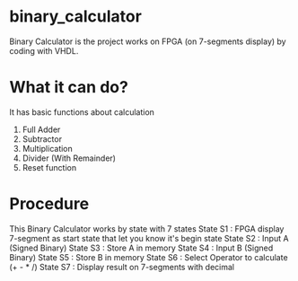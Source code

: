 # binary_calculator
Binary Calculator is the project works on FPGA (on 7-segments display) by coding with VHDL.

# What it can do?
It has basic functions about calculation
1. Full Adder
2. Subtractor
3. Multiplication
4. Divider (With Remainder)
5. Reset function

# Procedure
This Binary Calculator works by state with 7 states
State S1 : FPGA display 7-segment as start state that let you know it's begin state
State S2 : Input A (Signed Binary)
State S3 : Store A in memory
State S4 : Input B (Signed Binary)
State S5 : Store B in memory
State S6 : Select Operator to calculate (+ - * /)
State S7 : Display result on 7-segments with decimal
